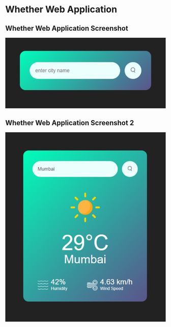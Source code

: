 #  Whether Web Application

## Whether Web Application Screenshot

![Whether Web Application Screenshot](https://raw.githubusercontent.com/Harshit4404/Whether-Web-Application/main/screenshots/Screenshot%202024-01-30%20165905.png)

## Whether Web Application Screenshot 2

![Whether Web Application Screenshot](https://raw.githubusercontent.com/Harshit4404/Whether-Web-Application/main/screenshots/Screenshot%202024-01-30%20165847.png)
